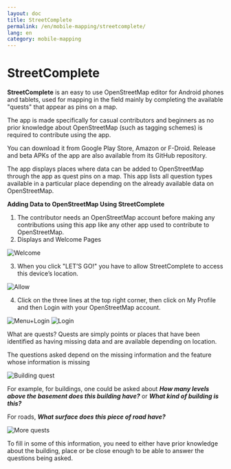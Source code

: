 ```yaml
---
layout: doc
title: StreetComplete
permalink: /en/mobile-mapping/streetcomplete/
lang: en
category: mobile-mapping
---
```


StreetComplete
==============


**StreetComplete** is an easy to use OpenStreetMap editor for Android phones and tablets, used for mapping in the field mainly by completing the available "quests" that appear as pins on a map.

The app is made specifically for casual contributors and beginners as no prior knowledge about OpenStreetMap (such as tagging schemes) is required to contribute using the app.

You can download it from Google Play Store, Amazon or F-Droid. Release and beta APKs of the app are also available from its GitHub repository.

The app displays places where data can be added to OpenStreetMap through the app as quest pins on a map. This app lists all question types available in a particular place depending on the already available data on OpenStreetMap.

**Adding Data to OpenStreetMap Using StreetComplete**

1.  The contributor needs an OpenStreetMap account before making any contributions using this app like any other app used to contribute to OpenStreetMap.
2.  Displays and Welcome Pages

![Welcome][]

3.  When you click "LET’S GO!" you have to allow StreetComplete to access this device’s location.

![Allow][]

4.  Click on the three lines at the top right corner, then click on My Profile and then Login with your OpenStreetMap account.

![Menu+Login][]
![Login][]

What are quests? Quests are simply points or places that have been identified as having missing data and are available depending on location.

The questions asked depend on the missing information and the feature whose information is missing 

![Building quest][]

For example, for buildings, one could be asked about ***How many levels above the basement does this building have?*** or ***What kind of building is this?***

For roads, ***What surface does this piece of road have?***

![More quests][]

To fill in some of this information, you need to either have prior knowledge about the building, place or be close enough to be able to answer the questions being asked.



[Welcome]:          /images/mobile-mapping/streetcomplete-welcome.png
[Allow]:            /images/mobile-mapping/streetcomplete-allow.png
[Menu+Login]:       /images/mobile-mapping/streetcomplete-menu_login.png
[Login]:            /images/mobile-mapping/streetcomplete-login.png
[Building quest]:   /images/mobile-mapping/streetcomplete-building-quest.png
[More quests]:      /images/mobile-mapping/streetcomplete-more-quests.png
